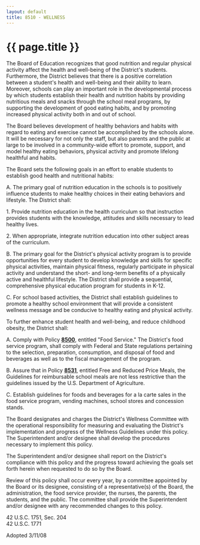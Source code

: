 ```yaml
---
layout: default
title: 8510 - WELLNESS
---
```


{{ page.title }}
================

The Board of Education recognizes that good nutrition and regular
physical activity affect the health and well-being of the District's
students. Furthermore, the District believes that there is a positive
correlation between a student's health and well-being and their ability
to learn. Moreover, schools can play an important role in the
developmental process by which students establish their health and
nutrition habits by providing nutritious meals and snacks through the
school meal programs, by supporting the development of good eating
habits, and by promoting increased physical activity both in and out of
school.

The Board believes development of healthy behaviors and habits with
regard to eating and exercise cannot be accomplished by the schools
alone. It will be necessary for not only the staff, but also parents and
the public at large to be involved in a community-wide effort to
promote, support, and model healthy eating behaviors, physical activity
and promote lifelong healthful and habits.

The Board sets the following goals in an effort to enable students to
establish good health and nutritional habits:

A. The primary goal of nutrition education in the schools is to
positively influence students to make healthy choices in their eating
behaviors and lifestyle. The District shall:

​1. Provide nutrition education in the health curriculum so that
instruction provides students with the knowledge, attitudes and skills
necessary to lead healthy lives.

​2. When appropriate, integrate nutrition education into other subject
areas of the curriculum.

B. The primary goal for the District's physical activity program is to
provide opportunities for every student to develop knowledge and skills
for specific physical activities, maintain physical fitness, regularly
participate in physical activity and understand the short- and long-term
benefits of a physically active and healthful lifestyle. The District
shall provide a sequential, comprehensive physical education program for
students in K-12.

C. For school based activities, the District shall establish guidelines
to promote a healthy school environment that will provide a consistent
wellness message and be conducive to healthy eating and physical
activity.

To further enhance student health and well-being, and reduce childhood
obesity, the District shall:

A. Comply with Policy [**8500**](po8500.html), entitled "Food Service."
The District's food service program, shall comply with Federal and State
regulations pertaining to the selection, preparation, consumption, and
disposal of food and beverages as well as to the fiscal management of
the program.

B. Assure that in Policy [**8531**](po8531.html), entitled Free and
Reduced Price Meals, the Guidelines for reimbursable school meals are
not less restrictive than the guidelines issued by the U.S. Department
of Agriculture.

C. Establish guidelines for foods and beverages for a la carte sales in
the food service program, vending machines, school stores and concession
stands.

The Board designates and charges the District's Wellness Committee with
the operational responsibility for measuring and evaluating the
District's implementation and progress of the Wellness Guidelines under
this policy. The Superintendent and/or designee shall develop the
procedures necessary to implement this policy.

The Superintendent and/or designee shall report on the District's
compliance with this policy and the progress toward achieving the goals
set forth herein when requested to do so by the Board.

Review of this policy shall occur every year, by a committee appointed
by the Board or its designee, consisting of a representative(s) of the
Board, the administration, the food service provider, the nurses, the
parents, the students, and the public. The committee shall provide the
Superintendent and/or designee with any recommended changes to this
policy.

42 U.S.C. 1751, Sec. 204\
 42 U.S.C. 1771

Adopted 3/11/08
